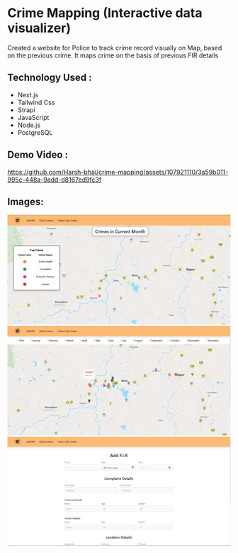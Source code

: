 # Crime Mapping (Interactive data visualizer)

Created a website for Police to track crime record visually on Map, based on the previous crime. It maps crime on the basis of previous FIR details


## Technology Used :
* Next.js 
* Tailwind Css 
* Strapi 
* JavaScript 
* Node.js 
* PostgreSQL

## Demo Video :
https://github.com/Harsh-bhai/crime-mapping/assets/107921110/3a59b011-995c-448a-9add-d8167ed9fc3f



## Images:
![Index](./frontend/public/home.jpg)
![Index](./frontend/public/newmap.jpg)
![Index](./frontend/public/newform.jpg)


